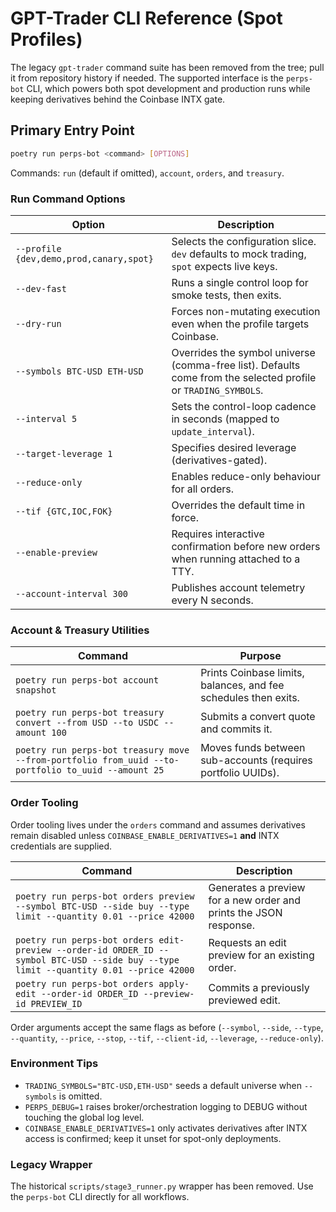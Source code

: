 # GPT-Trader CLI Reference (Spot Profiles)

The legacy `gpt-trader` command suite has been removed from the tree; pull it
from repository history if needed. The supported interface is the `perps-bot`
CLI, which powers both spot
development and production runs while keeping derivatives behind the Coinbase
INTX gate.

## Primary Entry Point

```bash
poetry run perps-bot <command> [OPTIONS]
```

Commands: `run` (default if omitted), `account`, `orders`, and `treasury`.

### Run Command Options

| Option | Description |
|--------|-------------|
| `--profile {dev,demo,prod,canary,spot}` | Selects the configuration slice. `dev` defaults to mock trading, `spot` expects live keys. |
| `--dev-fast` | Runs a single control loop for smoke tests, then exits. |
| `--dry-run` | Forces non-mutating execution even when the profile targets Coinbase. |
| `--symbols BTC-USD ETH-USD` | Overrides the symbol universe (comma-free list). Defaults come from the selected profile or `TRADING_SYMBOLS`. |
| `--interval 5` | Sets the control-loop cadence in seconds (mapped to `update_interval`). |
| `--target-leverage 1` | Specifies desired leverage (derivatives-gated). |
| `--reduce-only` | Enables reduce-only behaviour for all orders. |
| `--tif {GTC,IOC,FOK}` | Overrides the default time in force. |
| `--enable-preview` | Requires interactive confirmation before new orders when running attached to a TTY. |
| `--account-interval 300` | Publishes account telemetry every N seconds. |

### Account & Treasury Utilities

| Command | Purpose |
|---------|---------|
| `poetry run perps-bot account snapshot` | Prints Coinbase limits, balances, and fee schedules then exits. |
| `poetry run perps-bot treasury convert --from USD --to USDC --amount 100` | Submits a convert quote and commits it. |
| `poetry run perps-bot treasury move --from-portfolio from_uuid --to-portfolio to_uuid --amount 25` | Moves funds between sub-accounts (requires portfolio UUIDs). |

### Order Tooling

Order tooling lives under the `orders` command and assumes
derivatives remain disabled unless `COINBASE_ENABLE_DERIVATIVES=1`
**and** INTX credentials are supplied.

| Command | Description |
|---------|-------------|
| `poetry run perps-bot orders preview --symbol BTC-USD --side buy --type limit --quantity 0.01 --price 42000` | Generates a preview for a new order and prints the JSON response. |
| `poetry run perps-bot orders edit-preview --order-id ORDER_ID --symbol BTC-USD --side buy --type limit --quantity 0.01 --price 42000` | Requests an edit preview for an existing order. |
| `poetry run perps-bot orders apply-edit --order-id ORDER_ID --preview-id PREVIEW_ID` | Commits a previously previewed edit. |

Order arguments accept the same flags as before (`--symbol`, `--side`, `--type`, `--quantity`, `--price`, `--stop`, `--tif`, `--client-id`, `--leverage`, `--reduce-only`).

### Environment Tips

- `TRADING_SYMBOLS="BTC-USD,ETH-USD"` seeds a default universe when
  `--symbols` is omitted.
- `PERPS_DEBUG=1` raises broker/orchestration logging to DEBUG without touching
  the global log level.
- `COINBASE_ENABLE_DERIVATIVES=1` only activates derivatives after INTX access
  is confirmed; keep it unset for spot-only deployments.

### Legacy Wrapper

The historical `scripts/stage3_runner.py` wrapper has been removed. Use the
`perps-bot` CLI directly for all workflows.
